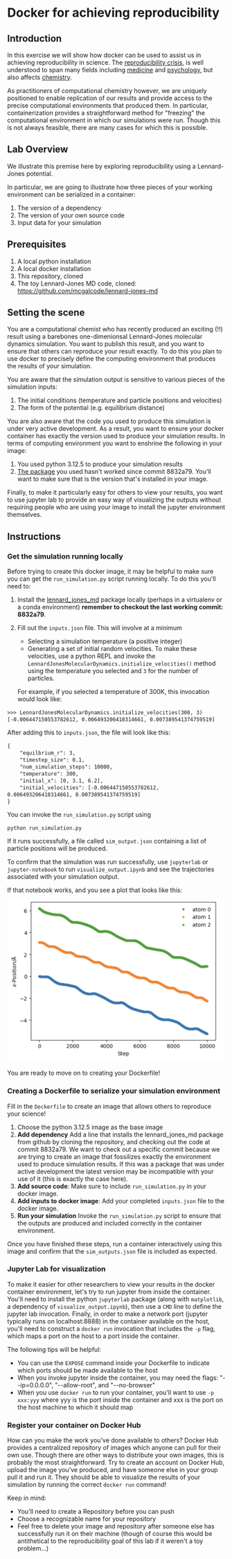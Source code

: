# Docker for achieving reproducibility

## Introduction

In this exercise we will show how docker can be used to assist us in achieving reproducibility in science. The [reproducibility crisis](https://www.nature.com/articles/533452a), is well understood to span many fields including [medicine](https://journals.plos.org/plosmedicine/article/info%3Adoi%2F10.1371%2Fjournal.pmed.0020124) and [psychology](https://www.nature.com/articles/s44271-023-00003-2), but also affects [chemistry](https://www.chemistryworld.com/news/taking-on-chemistrys-reproducibility-problem/3006991.article).

As practitioners of computational chemistry however, we are uniquely positioned to enable replication of our results and provide access to the precise computational environments that produced them. In particular, containerization provides a straightforward method for "freezing" the computational environment in which our simulations were run. Though this is not always feasible, there are many cases for which this is possible.

## Lab Overview

We illustrate this premise here by exploring reproducibility using a Lennard-Jones potential.

In particular, we are going to illustrate how three pieces of your working environment can be serialized in a container:

1. The version of a dependency
2. The version of your own source code
3. Input data for your simulation

## Prerequisites

1. A local python installation
2. A local docker installation
3. This repository, cloned
4. The toy Lennard-Jones MD code, cloned: https://github.com/mcgalcode/lennard-jones-md

## Setting the scene

You are a computational chemist who has recently produced an exciting (!!) result using a barebones one-dimenionsal Lennard-Jones molecular dynamics simulation. You want to publish this result, and you want to ensure that others can reproduce your result exactly. To do this you plan to use docker to precisely define the computing environment that produces the results of your simulation.

You are aware that the simulation output is sensitive to various pieces of the simulation inputs:

1. The initial conditions (temperature and particle positions and velocities)
2. The form of the potential (e.g. equilibrium distance)

You are also aware that the code you used to produce this simulation is under very active development. As a result, you want to ensure your docker container has exactly the version used to produce your simulation results. In terms of computing environment you want to enshrine the following in your image:

1. You used python 3.12.5 to produce your simulation results
2. [The package](https://github.com/mcgalcode/lennard-jones-md) you used hasn't worked since commit 8832a79. You'll want to make sure that is the version that's installed in your image.

Finally, to make it particularly easy for others to view your results, you want to use jupyter lab to provide an easy way of visualizing the outputs without requiring people who are using your image to install the jupyter environment themselves.

## Instructions

### Get the simulation running locally

Before trying to create this docker image, it may be helpful to make sure you can get the `run_simulation.py` script running locally. To do this you'll need to:

1. Install the [lennard_jones_md](https://github.com/mcgalcode/lennard-jones-md) package locally (perhaps in a virtualenv or a conda environment) **remember to checkout the last working commit: 8832a79**.
2. Fill out the `inputs.json` file. This will involve at a minimum
    - Selecting a simulation temperature (a positive integer)
    - Generating a set of initial random velocities. To make these velocities, use a python REPL and invoke the `LennardJonesMolecularDynamics.initialize_velocities()` method using the temperature you selected and `3` for the number of particles.

    For example, if you selected a temperature of 300K, this invocation would look like:

```
>>> LennardJonesMolecularDynamics.initialize_velocities(300, 3)
[-0.006447150553782612, 0.006493206418314661, 0.007389541374759519]
```

After adding this to `inputs.json`, the file will look like this:

```
{
    "equilbrium_r": 3,
    "timestep_size": 0.1,
    "num_simulation_steps": 10000,
    "temperature": 300,
    "initial_x": [0, 3.1, 6.2],
    "initial_velocities": [-0.006447150553782612, 0.006493206418314661, 0.007389541374759519]
}
```

You can invoke the `run_simulation.py` script using

```
python run_simulation.py
```

If it runs successfully, a file called `sim_output.json` containing a list of particle positions will be produced.

To confirm that the simulation was run successfully, use `jupyterlab` or `jupyter-notebook` to run `visualize_output.ipynb` and see the trajectories associated with your simulation output.

If that notebook works, and you see a plot that looks like this:

![Example simulation output](example_output.png "Example simulation output")

You are ready to move on to creating your Dockerfile!

### Creating a Dockerfile to serialize your simulation environment

Fill in the `Dockerfile` to create an image that allows others to reproduce your science!

1. Choose the python 3.12.5 image as the base image
2. **Add dependency**
Add a line that installs the lennard_jones_md package from github by cloning the repository, and checking out the code at commit 8832a79. We want to check out a specific commit because we are trying to create an image that fossilizes exactly the environment used to produce simulation results. If this was a package that was under active development the latest version may be incompatible with your use of it (this is exactly the case here).
3. **Add source code**: Make sure to include `run_simulation.py` in your docker image.
4. **Add inputs to docker image**: Add your completed `inputs.json` file to the docker image.
5. **Run your simulation** Invoke the `run_simulation.py` script to ensure that the outputs are produced and included correctly in the container environment.

Once you have finished these steps, run a container interactively using this image and confirm that the `sim_outputs.json` file is included as expected.

### Jupyter Lab for visualization

To make it easier for other researchers to view your results in the docker container environment, let's try to run jupyter from inside the container. You'll need to install the python `jupyterlab` package (along with `matplotlib`, a dependency of `visualize_output.ipynb`), then use a `CMD` line to define the jupyter lab invocation. Finally, in order to make a network port (jupyter typically runs on localhost:8888) in the container available on the host, you'll need to construct a `docker run` invocation that includes the `-p` flag, which maps a port on the host to a port inside the container.

The following tips will be helpful:

- You can use the `EXPOSE` command inside your Dockerfile to indicate which ports should be made available to the host
- When you invoke jupyter inside the container, you may need the flags: "--ip=0.0.0.0", "--allow-root", and "--no-browser"
- When you use `docker run` to run your container, you'll want to use `-p xxx:yyy` where yyy is the port inside the container and xxx is the port on the host machine to which it should map

### Register your container on Docker Hub

How can you make the work you've done available to others? Docker Hub provides a centralized repository of images which anyone can pull for their own use. Though there are other ways to distribute your own images, this is probably the most straightforward. Try to create an account on Docker Hub, upload the image you've produced, and have someone else in your group pull it and run it. They should be able to visualize the results of your simulation by running the correct `docker run` command!

Keep in mind:

- You'll need to create a Repository before you can push
- Choose a recognizable name for your repository
- Feel free to delete your image and repository after someone else has successfully run it on their machine (though of course this would be antithetical to the reproducibility goal of this lab if it weren't a toy problem...)